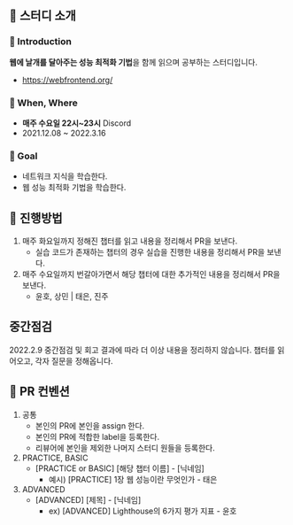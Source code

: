 ## 🔎 스터디 소개

### 📑 Introduction

**웹에 날개를 달아주는 성능 최적화 기법**을 함께 읽으며 공부하는 스터디입니다.

- https://webfrontend.org/

### 📌 When, Where

- **매주 수요일 22시~23시** Discord
- 2021.12.08 ~ 2022.3.16

### 🥅 Goal

- 네트워크 지식을 학습한다.
- 웹 성능 최적화 기법을 학습한다.

## 📝 진행방법

1. 매주 화요일까지 정해진 챕터를 읽고 내용을 정리해서 PR을 보낸다.
   - 실습 코드가 존재하는 챕터의 경우 실습을 진행한 내용을 정리해서 PR을 보낸다.
2. 매주 수요일까지 번갈아가면서 해당 챕터에 대한 추가적인 내용을 정리해서 PR을 보낸다.
   - 윤호, 상민 | 태은, 진주

## 중간점검
2022.2.9 중간점검 및 회고 결과에 따라 더 이상 내용을 정리하지 않습니다. 챕터를 읽어오고, 각자 질문을 정해옵니다.

## 🚀 PR 컨벤션

1. 공통 
   - 본인의 PR에 본인을 assign 한다.
   -  본인의 PR에 적합한 label을 등록한다.
   - 리뷰어에 본인을 제외한 나머지 스터디 원들을 등록한다.
2. PRACTICE, BASIC
   - [PRACTICE or BASIC] [해당 챕터 이름] - [닉네임]
     - 예시) [PRACTICE] 1장 웹 성능이란 무엇인가 - 태은
3. ADVANCED
   - [ADVANCED] [제목] - [닉네임]
     - ex) [ADVANCED] Lighthouse의 6가지 평가 지표 - 윤호
